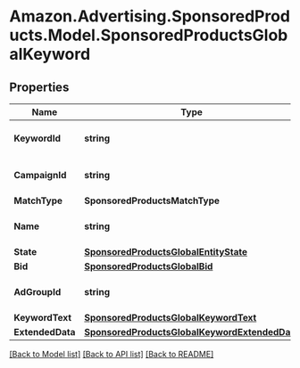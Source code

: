 # Amazon.Advertising.SponsoredProducts.Model.SponsoredProductsGlobalKeyword

## Properties

Name | Type | Description | Notes
------------ | ------------- | ------------- | -------------
**KeywordId** | **string** | entity object identifier | 
**CampaignId** | **string** | entity object identifier | 
**MatchType** | **SponsoredProductsMatchType** |  | 
**Name** | **string** | Name for the Keyword | [optional] 
**State** | [**SponsoredProductsGlobalEntityState**](SponsoredProductsGlobalEntityState.md) |  | 
**Bid** | [**SponsoredProductsGlobalBid**](SponsoredProductsGlobalBid.md) |  | 
**AdGroupId** | **string** | entity object identifier | 
**KeywordText** | [**SponsoredProductsGlobalKeywordText**](SponsoredProductsGlobalKeywordText.md) |  | 
**ExtendedData** | [**SponsoredProductsGlobalKeywordExtendedData**](SponsoredProductsGlobalKeywordExtendedData.md) |  | [optional] 

[[Back to Model list]](../README.md#documentation-for-models) [[Back to API list]](../README.md#documentation-for-api-endpoints) [[Back to README]](../README.md)

